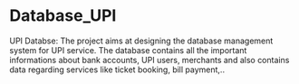 # Database_UPI
UPI Databse:
The project aims at designing the database management system for UPI service. The database contains all the important informations about bank accounts, UPI users, merchants and also contains data regarding services like ticket booking, bill payment,..



